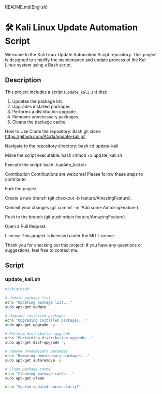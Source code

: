 README.md(English)

# 🛠️ Kali Linux Update Automation Script

Welcome to the Kali Linux Update Automation Script repository. This project is designed to simplify the maintenance and update process of the Kali Linux system using a Bash script.

## Description

This project includes a script (`update_kali.sh`) that:
1. Updates the package list.
2. Upgrades installed packages.
3. Performs a distribution upgrade.
4. Removes unnecessary packages.
5. Cleans the package cache.

How to Use
Clone the repository:
Bash
git clone https://github.com/P4x1a/update-kali.git

Navigate to the repository directory:
bash
cd update-kali

Make the script executable:
bash
chmod +x update_kali.sh

Execute the script:
bash
./update_kali.sh

Contribution
Contributions are welcome! Please follow these steps to contribute:

Fork the project.

Create a new branch (git checkout -b feature/AmazingFeature).

Commit your changes (git commit -m 'Add some AmazingFeature').

Push to the branch (git push origin feature/AmazingFeature).

Open a Pull Request.

License
This project is licensed under the MIT License.

Thank you for checking out this project! If you have any questions or suggestions, feel free to contact me.

## Script

### update_kali.sh

```bash
#!/bin/bash

# Update package list
echo "Updating package list..."
sudo apt-get update

# Upgrade installed packages
echo "Upgrading installed packages..."
sudo apt-get upgrade -y

# Perform distribution upgrade
echo "Performing distribution upgrade..."
sudo apt-get dist-upgrade -y

# Remove unnecessary packages
echo "Removing unnecessary packages..."
sudo apt-get autoremove -y

# Clean package cache
echo "Cleaning package cache..."
sudo apt-get clean

echo "System updated successfully!"
